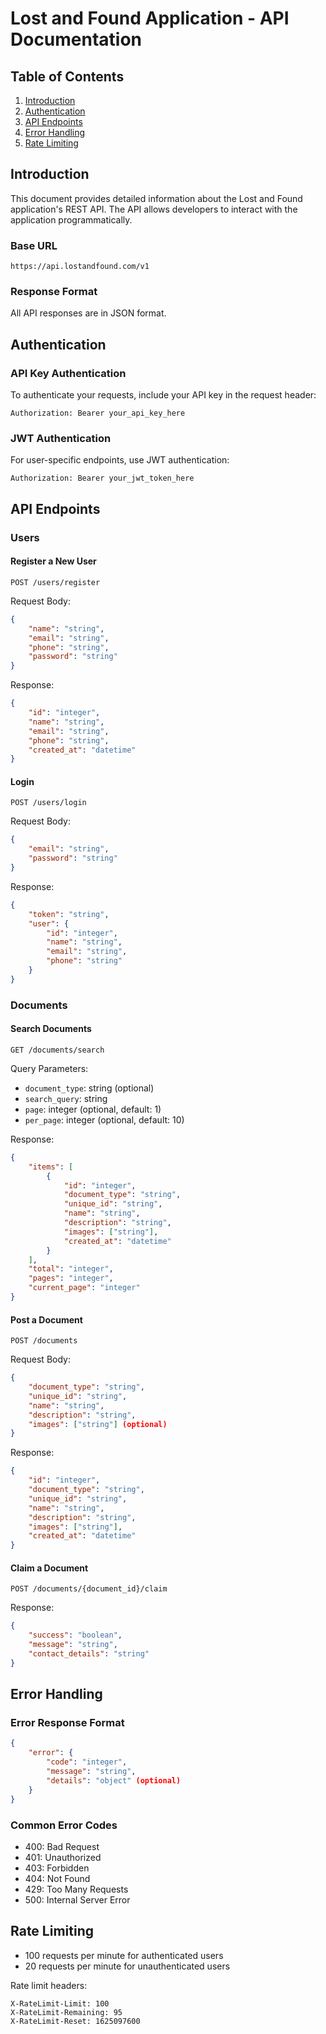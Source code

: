 # Lost and Found Application - API Documentation

## Table of Contents
1. [Introduction](#introduction)
2. [Authentication](#authentication)
3. [API Endpoints](#api-endpoints)
4. [Error Handling](#error-handling)
5. [Rate Limiting](#rate-limiting)

## Introduction
This document provides detailed information about the Lost and Found application's REST API. The API allows developers to interact with the application programmatically.

### Base URL
```
https://api.lostandfound.com/v1
```

### Response Format
All API responses are in JSON format.

## Authentication

### API Key Authentication
To authenticate your requests, include your API key in the request header:

```
Authorization: Bearer your_api_key_here
```

### JWT Authentication
For user-specific endpoints, use JWT authentication:

```
Authorization: Bearer your_jwt_token_here
```

## API Endpoints

### Users

#### Register a New User
```
POST /users/register
```

Request Body:
```json
{
    "name": "string",
    "email": "string",
    "phone": "string",
    "password": "string"
}
```

Response:
```json
{
    "id": "integer",
    "name": "string",
    "email": "string",
    "phone": "string",
    "created_at": "datetime"
}
```

#### Login
```
POST /users/login
```

Request Body:
```json
{
    "email": "string",
    "password": "string"
}
```

Response:
```json
{
    "token": "string",
    "user": {
        "id": "integer",
        "name": "string",
        "email": "string",
        "phone": "string"
    }
}
```

### Documents

#### Search Documents
```
GET /documents/search
```

Query Parameters:
- `document_type`: string (optional)
- `search_query`: string
- `page`: integer (optional, default: 1)
- `per_page`: integer (optional, default: 10)

Response:
```json
{
    "items": [
        {
            "id": "integer",
            "document_type": "string",
            "unique_id": "string",
            "name": "string",
            "description": "string",
            "images": ["string"],
            "created_at": "datetime"
        }
    ],
    "total": "integer",
    "pages": "integer",
    "current_page": "integer"
}
```

#### Post a Document
```
POST /documents
```

Request Body:
```json
{
    "document_type": "string",
    "unique_id": "string",
    "name": "string",
    "description": "string",
    "images": ["string"] (optional)
}
```

Response:
```json
{
    "id": "integer",
    "document_type": "string",
    "unique_id": "string",
    "name": "string",
    "description": "string",
    "images": ["string"],
    "created_at": "datetime"
}
```

#### Claim a Document
```
POST /documents/{document_id}/claim
```

Response:
```json
{
    "success": "boolean",
    "message": "string",
    "contact_details": "string"
}
```

## Error Handling

### Error Response Format
```json
{
    "error": {
        "code": "integer",
        "message": "string",
        "details": "object" (optional)
    }
}
```

### Common Error Codes
- 400: Bad Request
- 401: Unauthorized
- 403: Forbidden
- 404: Not Found
- 429: Too Many Requests
- 500: Internal Server Error

## Rate Limiting
- 100 requests per minute for authenticated users
- 20 requests per minute for unauthenticated users

Rate limit headers:
```
X-RateLimit-Limit: 100
X-RateLimit-Remaining: 95
X-RateLimit-Reset: 1625097600
``` 